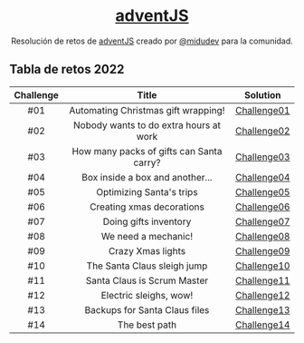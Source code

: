 <div align="center">

# [adventJS](<https://[codember.dev](https://adventjs.dev/)>)

Resolución de retos de [adventJS](https://adventjs.dev/) creado por [@midudev](https://github.com/midudev/) para la comunidad.

</div>

## Tabla de retos 2022

| Challenge |                  Title                   |                    Solution                    |
| :-------: | :--------------------------------------: | :--------------------------------------------: |
|    #01    |   Automating Christmas gift wrapping!    | [Challenge01](2022/challenge01/description.md) |
|    #02    |  Nobody wants to do extra hours at work  | [Challenge02](2022/challenge02/description.md) |
|    #03    | How many packs of gifts can Santa carry? | [Challenge03](2022/challenge03/description.md) |
|    #04    |     Box inside a box and another...      | [Challenge04](2022/challenge04/description.md) |
|    #05    |         Optimizing Santa's trips         | [Challenge05](2022/challenge05/description.md) |
|    #06    |        Creating xmas decorations         | [Challenge06](2022/challenge06/description.md) |
|    #07    |          Doing gifts inventory           | [Challenge07](2022/challenge07/description.md) |
|    #08    |           We need a mechanic!            | [Challenge08](2022/challenge08/description.md) |
|    #09    |            Crazy Xmas lights             | [Challenge09](2022/challenge09/description.md) |
|    #10    |       The Santa Claus sleigh jump        | [Challenge10](2022/challenge10/description.md) |
|    #11    |       Santa Claus is Scrum Master        | [Challenge11](2022/challenge11/description.md) |
|    #12    |          Electric sleighs, wow!          | [Challenge12](2022/challenge12/description.md) |
|    #13    |      Backups for Santa Claus files       | [Challenge13](2022/challenge13/description.md) |
|    #14    |              The best path               | [Challenge14](2022/challenge14/description.md) |
